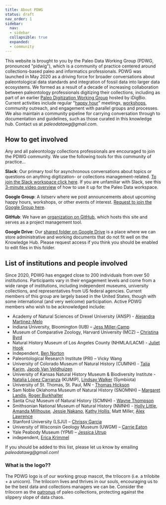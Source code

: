 ```yaml
---
title: About PDWG
status: draft
nav_order: 1
sidebar:
  nav:
  - sidebar
  collapsible: true
  expanded:
  - community
---
```


This website is brought to you by the Paleo Data Working Group (PDWG, pronounced "pidwig"), which is a community of practice centered around collections-based paleo and informatics professionals. PDWG was launched in May 2020 as a driving force for broader conversations about paleontological data standards and integration of fossil data into larger data ecosystems. We formed as a result of a decade of increasing collaboration between paleontology professionals digitizing their collections, including as part of an earlier [Paleo Digitization Working Group](https://www.idigbio.org/wiki/index.php/Paleo_Digitization_Working_Group) hosted by iDigBio. Current activities include regular "[happy hour](/community/pdwg-happy-hours)" meetings, [workshops](/community/events), community outreach, and engagement with parallel groups and processes. We also maintain a community pipeline for carrying conversation through to documentation and guidelines, such as those curated in this knowledge hub. Contact us at _paleodatawg@gmail.com_.

## How to get involved

Any and all paleontology collections professionals are encouraged to join the PDWG community. We use the following tools for this community of practice...

**Slack**: Our primary tool for asynchronous conversations about topics or questions on anything digitization- or collections management-related. [To join the Slack workspace click here](https://join.slack.com/t/paleo-data/shared_invite/zt-1nt02uuds-Yp40SwjPaHYSmwam1q3rZg).  If you are unfamiliar with Slack, see this [3-minute video overview](https://vimeo.com/434234678) of how to use it up for the Paleo Data workspace.

**Google Group**: A listserv where we post announcements about upcoming happy hours, workshops, or other events of interest. [Request to join the Google Group here](https://groups.google.com/g/paleo-data/about).

**GitHub**: We have an [organization on GitHub](https://github.com/paleo-data), which hosts this site and serves as a project management tool.

**Google Drive**: Our [shared folder on Google Drive](https://drive.google.com/drive/folders/1Ne9B1bIGGzGhreEHMxoCVEwPaIhIILVx?usp=sharing) is a place where we can store administrative and working documents that do not fit well on the Knowledge Hub. Please request access if you think you should be enabled to edit files in this folder. 

## List of institutions and people involved

Since 2020, PDWG has engaged close to 200 individuals from over 50 institutions. Participants vary in their engagement levels and come from a wide range of institutions, including independent museums, university collections, and representatives from US federal agencies. Current members of this group are largely based in the United States, though with some international (and very welcome) participation. Active PDWG members who wish to be acknowledged include:

- Academy of Natural Sciences of Drexel University (ANSP) - [Alejandra Martinez-Melo](https://orcid.org/0000-0003-2314-689X)
- Indiana University, Bloomington (IUB) – [Jess Miller-Camp](https://orcid.org/0000-0003-4143-9514)
- Museum of Comparative Zoology, Harvard University (MCZ) – [Christina Byrd](https://orcid.org/0000-0001-7963-6092)
- Natural History Museum of Los Angeles County (NHMLA/LACM) - [Juliet Hook](https://orcid.org/0000-0003-0485-1112)
- Independent, [Ben Norton](https://orcid.org/0000-0002-5819-9134)
- Paleontological Research Institute (PRI) – Vicky Wang
- University of Colorado Museum of Natural History (CUMNH) - [Talia Karim](https://orcid.org/0000-0001-6514-963X), [Jacob Van Veldhuizen](https://orcid.org/0000-0001-6770-0181)
- University of Kansas Natural History Museum & Biodiversity Institute - [Natalia López Carranza](https://orcid.org/0000-0002-1393-2902) (KUMIP), [Lindsay Walker](https://orcid.org/0000-0002-2162-6593) (Symbiota)
- University of St. Thomas, St. Paul, MN - [Thomas Hickson](https://orcid.org/0000-0002-7878-3565)
- Sam Noble Oklahoma Museum of Natural History (SNOMNH) – [Margaret Landis](https://orcid.org/0000-0002-3297-9888), [Roger Burkhalter](https://orcid.org/0000-0001-5518-5661)
- Santa Cruz Museum of Natural History (SCMNH) - [Wayne Thompson](https://orcid.org/0000-0002-2603-0510)
- Smithsonian National Museum of Natural History (NMNH) - [Holly Little](https://orcid.org/0000-0001-7909-4166), [Amanda Millhouse](https://orcid.org/0000-0002-8679-4774), [Jessie Nakano](https://orcid.org/0000-0002-7652-3663), [Kathy Hollis](https://orcid.org/0000-0002-4875-0594), Matt Miller, [Alex Lawrence](https://orcid.org/0009-0004-7918-4208)
- Stanford University (LSJU) – [Chrissy Garcia](https://orcid.org/0000-0002-9728-3670)
- University of Wisconsin Geology Museum (UWGM) – [Carrie Eaton](https://orcid.org/0000-0001-6647-1751)
- Yale Peabody Museum (YPM) – [Jessica Utrup](https://orcid.org/0000-0001-5201-8235)
- independent, [Erica Krimmel](https://orcid.org/0000-0003-3192-0080)

If you should be added to this list, please let us know by emailing _paleodatawg@gmail.com_!

### What is the logo??

The PDWG logo is of our working group mascot, the trilocorn (i.e. a trilobite + a unicorn). The trilocorn lives and thrives in our souls, encouraging us to be the best data and collections managers we can be. Consider the trilocorn as the [patronus](https://en.wikipedia.org/wiki/Fictional_universe_of_Harry_Potter#Patronuses) of paleo collections, protecting against the slippery slope of data chaos.
